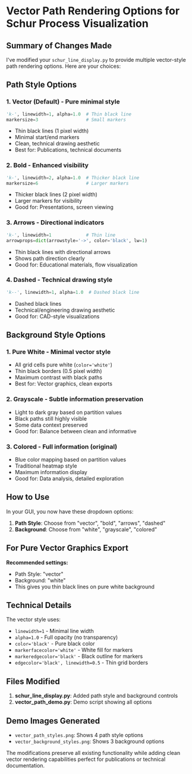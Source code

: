# Vector Path Rendering Options for Schur Process Visualization

## Summary of Changes Made

I've modified your `schur_line_display.py` to provide multiple vector-style path rendering options. Here are your choices:

## Path Style Options

### 1. **Vector (Default)** - Pure minimal style
```python
'k-', linewidth=1, alpha=1.0  # Thin black line
markersize=3                  # Small markers
```
- Thin black lines (1 pixel width)
- Minimal start/end markers
- Clean, technical drawing aesthetic
- Best for: Publications, technical documents

### 2. **Bold** - Enhanced visibility
```python
'k-', linewidth=2, alpha=1.0  # Thicker black line  
markersize=6                  # Larger markers
```
- Thicker black lines (2 pixel width)
- Larger markers for visibility
- Good for: Presentations, screen viewing

### 3. **Arrows** - Directional indicators
```python
'k-', linewidth=1             # Thin line
arrowprops=dict(arrowstyle='->', color='black', lw=1)
```
- Thin black lines with directional arrows
- Shows path direction clearly
- Good for: Educational materials, flow visualization

### 4. **Dashed** - Technical drawing style
```python
'k--', linewidth=1, alpha=1.0  # Dashed black line
```
- Dashed black lines
- Technical/engineering drawing aesthetic
- Good for: CAD-style visualizations

## Background Style Options

### 1. **Pure White** - Minimal vector style
- All grid cells pure white (`color='white'`)
- Thin black borders (0.5 pixel width)
- Maximum contrast with black paths
- Best for: Vector graphics, clean exports

### 2. **Grayscale** - Subtle information preservation
- Light to dark gray based on partition values
- Black paths still highly visible
- Some data context preserved
- Good for: Balance between clean and informative

### 3. **Colored** - Full information (original)
- Blue color mapping based on partition values
- Traditional heatmap style
- Maximum information display
- Good for: Data analysis, detailed exploration

## How to Use

In your GUI, you now have these dropdown options:

1. **Path Style**: Choose from "vector", "bold", "arrows", "dashed"
2. **Background**: Choose from "white", "grayscale", "colored"

## For Pure Vector Graphics Export

**Recommended settings:**
- Path Style: "vector" 
- Background: "white"
- This gives you thin black lines on pure white background

## Technical Details

The vector style uses:
- `linewidth=1` - Minimal line width
- `alpha=1.0` - Full opacity (no transparency)
- `color='black'` - Pure black color
- `markerfacecolor='white'` - White fill for markers
- `markeredgecolor='black'` - Black outline for markers
- `edgecolor='black', linewidth=0.5` - Thin grid borders

## Files Modified

1. **schur_line_display.py**: Added path style and background controls
2. **vector_path_demo.py**: Demo script showing all options

## Demo Images Generated

- `vector_path_styles.png`: Shows 4 path style options
- `vector_background_styles.png`: Shows 3 background options

The modifications preserve all existing functionality while adding clean vector rendering capabilities perfect for publications or technical documentation.
